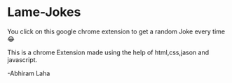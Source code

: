 # Lame-Jokes
You click on this google chrome extension to get a random Joke every time 😂

This is a chrome Extension made using the help of html,css,jason and javascript.

-Abhiram Laha
